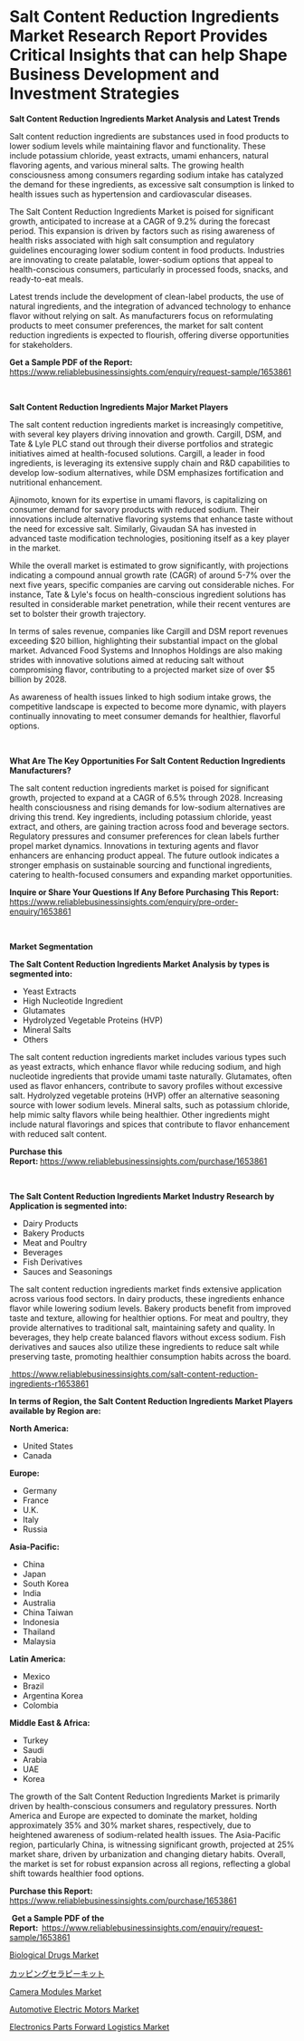 <p><h1>Salt Content Reduction Ingredients Market Research Report Provides Critical Insights that can help Shape Business Development and Investment Strategies</h1></p><p><strong>Salt Content Reduction Ingredients Market Analysis and Latest Trends</strong></p>
<p><p>Salt content reduction ingredients are substances used in food products to lower sodium levels while maintaining flavor and functionality. These include potassium chloride, yeast extracts, umami enhancers, natural flavoring agents, and various mineral salts. The growing health consciousness among consumers regarding sodium intake has catalyzed the demand for these ingredients, as excessive salt consumption is linked to health issues such as hypertension and cardiovascular diseases.</p><p>The Salt Content Reduction Ingredients Market is poised for significant growth, anticipated to increase at a CAGR of 9.2% during the forecast period. This expansion is driven by factors such as rising awareness of health risks associated with high salt consumption and regulatory guidelines encouraging lower sodium content in food products. Industries are innovating to create palatable, lower-sodium options that appeal to health-conscious consumers, particularly in processed foods, snacks, and ready-to-eat meals.</p><p>Latest trends include the development of clean-label products, the use of natural ingredients, and the integration of advanced technology to enhance flavor without relying on salt. As manufacturers focus on reformulating products to meet consumer preferences, the market for salt content reduction ingredients is expected to flourish, offering diverse opportunities for stakeholders.</p></p>
<p><strong>Get a Sample PDF of the Report:&nbsp;</strong> <a href="https://www.reliablebusinessinsights.com/enquiry/request-sample/1653861?utm_campaign=39&utm_medium=2&utm_source=Github&utm_content=ia&utm_term=06032025&utm_id=salt-content-reduction-ingredients">https://www.reliablebusinessinsights.com/enquiry/request-sample/1653861</a></p>
<p>&nbsp;</p>
<p><strong>Salt Content Reduction Ingredients Major Market Players</strong></p>
<p><p>The salt content reduction ingredients market is increasingly competitive, with several key players driving innovation and growth. Cargill, DSM, and Tate & Lyle PLC stand out through their diverse portfolios and strategic initiatives aimed at health-focused solutions. Cargill, a leader in food ingredients, is leveraging its extensive supply chain and R&D capabilities to develop low-sodium alternatives, while DSM emphasizes fortification and nutritional enhancement.</p><p>Ajinomoto, known for its expertise in umami flavors, is capitalizing on consumer demand for savory products with reduced sodium. Their innovations include alternative flavoring systems that enhance taste without the need for excessive salt. Similarly, Givaudan SA has invested in advanced taste modification technologies, positioning itself as a key player in the market.</p><p>While the overall market is estimated to grow significantly, with projections indicating a compound annual growth rate (CAGR) of around 5-7% over the next five years, specific companies are carving out considerable niches. For instance, Tate & Lyle's focus on health-conscious ingredient solutions has resulted in considerable market penetration, while their recent ventures are set to bolster their growth trajectory.</p><p>In terms of sales revenue, companies like Cargill and DSM report revenues exceeding $20 billion, highlighting their substantial impact on the global market. Advanced Food Systems and Innophos Holdings are also making strides with innovative solutions aimed at reducing salt without compromising flavor, contributing to a projected market size of over $5 billion by 2028.</p><p>As awareness of health issues linked to high sodium intake grows, the competitive landscape is expected to become more dynamic, with players continually innovating to meet consumer demands for healthier, flavorful options.</p></p>
<p>&nbsp;</p>
<p><strong>What Are The Key Opportunities For Salt Content Reduction Ingredients Manufacturers?</strong></p>
<p><p>The salt content reduction ingredients market is poised for significant growth, projected to expand at a CAGR of 6.5% through 2028. Increasing health consciousness and rising demands for low-sodium alternatives are driving this trend. Key ingredients, including potassium chloride, yeast extract, and others, are gaining traction across food and beverage sectors. Regulatory pressures and consumer preferences for clean labels further propel market dynamics. Innovations in texturing agents and flavor enhancers are enhancing product appeal. The future outlook indicates a stronger emphasis on sustainable sourcing and functional ingredients, catering to health-focused consumers and expanding market opportunities.</p></p>
<p><strong>Inquire or Share Your Questions If Any Before Purchasing This Report:</strong> <a href="https://www.reliablebusinessinsights.com/enquiry/pre-order-enquiry/1653861?utm_campaign=39&utm_medium=2&utm_source=Github&utm_content=ia&utm_term=06032025&utm_id=salt-content-reduction-ingredients">https://www.reliablebusinessinsights.com/enquiry/pre-order-enquiry/1653861</a></p>
<p>&nbsp;</p>
<p><strong>Market Segmentation</strong></p>
<p><strong>The Salt Content Reduction Ingredients Market Analysis by types is segmented into:</strong></p>
<p><ul><li>Yeast Extracts</li><li>High Nucleotide Ingredient</li><li>Glutamates</li><li>Hydrolyzed Vegetable Proteins (HVP)</li><li>Mineral Salts</li><li>Others</li></ul></p>
<p><p>The salt content reduction ingredients market includes various types such as yeast extracts, which enhance flavor while reducing sodium, and high nucleotide ingredients that provide umami taste naturally. Glutamates, often used as flavor enhancers, contribute to savory profiles without excessive salt. Hydrolyzed vegetable proteins (HVP) offer an alternative seasoning source with lower sodium levels. Mineral salts, such as potassium chloride, help mimic salty flavors while being healthier. Other ingredients might include natural flavorings and spices that contribute to flavor enhancement with reduced salt content.</p></p>
<p><strong>Purchase this Report:&nbsp;</strong><a href="https://www.reliablebusinessinsights.com/purchase/1653861?utm_campaign=39&utm_medium=2&utm_source=Github&utm_content=ia&utm_term=06032025&utm_id=salt-content-reduction-ingredients">https://www.reliablebusinessinsights.com/purchase/1653861</a></p>
<p>&nbsp;</p>
<p><strong>The Salt Content Reduction Ingredients Market Industry Research by Application is segmented into:</strong></p>
<p><ul><li>Dairy Products</li><li>Bakery Products</li><li>Meat and Poultry</li><li>Beverages</li><li>Fish Derivatives</li><li>Sauces and Seasonings</li></ul></p>
<p><p>The salt content reduction ingredients market finds extensive application across various food sectors. In dairy products, these ingredients enhance flavor while lowering sodium levels. Bakery products benefit from improved taste and texture, allowing for healthier options. For meat and poultry, they provide alternatives to traditional salt, maintaining safety and quality. In beverages, they help create balanced flavors without excess sodium. Fish derivatives and sauces also utilize these ingredients to reduce salt while preserving taste, promoting healthier consumption habits across the board.</p></p>
<p><a href="https://www.reliablebusinessinsights.com/salt-content-reduction-ingredients-r1653861?utm_campaign=39&utm_medium=2&utm_source=Github&utm_content=ia&utm_term=06032025&utm_id=salt-content-reduction-ingredients">&nbsp;https://www.reliablebusinessinsights.com/salt-content-reduction-ingredients-r1653861</a></p>
<p><strong>In terms of Region, the Salt Content Reduction Ingredients Market Players available by Region are:</strong></p>
<p>
    <p> <strong> North America: </strong>
        <ul>
            <li>United States</li>
            <li>Canada</li>
        </ul>
        </p> 
    <p> <strong> Europe: </strong>
        <ul>
            <li>Germany</li>
            <li>France</li>
            <li>U.K.</li>
            <li>Italy</li>
            <li>Russia</li>
        </ul>
        </p> 
    <p> <strong> Asia-Pacific: </strong>
        <ul>
            <li>China</li>
            <li>Japan</li>
            <li>South Korea</li>
            <li>India</li>
            <li>Australia</li>
            <li>China Taiwan</li>
            <li>Indonesia</li>
            <li>Thailand</li>
            <li>Malaysia</li>
        </ul>
        </p> 
    <p> <strong> Latin America: </strong>
        <ul>
            <li>Mexico</li>
            <li>Brazil</li>
            <li>Argentina Korea</li>
            <li>Colombia</li>
        </ul>
        </p> 
    <p> <strong> Middle East & Africa: </strong>
        <ul>
            <li>Turkey</li>
            <li>Saudi</li>
            <li>Arabia</li>
            <li>UAE</li>
            <li>Korea</li>
        </ul>
    </p>
    </p>
<p><p>The growth of the Salt Content Reduction Ingredients Market is primarily driven by health-conscious consumers and regulatory pressures. North America and Europe are expected to dominate the market, holding approximately 35% and 30% market shares, respectively, due to heightened awareness of sodium-related health issues. The Asia-Pacific region, particularly China, is witnessing significant growth, projected at 25% market share, driven by urbanization and changing dietary habits. Overall, the market is set for robust expansion across all regions, reflecting a global shift towards healthier food options.</p></p>
<p><strong>Purchase this Report: </strong><a href="https://www.reliablebusinessinsights.com/purchase/1653861?utm_campaign=39&utm_medium=2&utm_source=Github&utm_content=ia&utm_term=06032025&utm_id=salt-content-reduction-ingredients">https://www.reliablebusinessinsights.com/purchase/1653861</a></p>
<p>&nbsp;<strong>Get a Sample PDF of the Report:&nbsp;&nbsp;</strong><a href="https://www.reliablebusinessinsights.com/enquiry/request-sample/1653861?utm_campaign=39&utm_medium=2&utm_source=Github&utm_content=ia&utm_term=06032025&utm_id=salt-content-reduction-ingredients">https://www.reliablebusinessinsights.com/enquiry/request-sample/1653861</a></p>
<p><strong></strong></p>
<p><p><a href="https://github.com/ghaligopezf5/Market-Research-Report-List-1/blob/main/biological-drugs-market.md?utm_campaign=39&utm_medium=2&utm_source=Github&utm_content=ia&utm_term=06032025&utm_id=salt-content-reduction-ingredients">Biological Drugs Market</a></p><p><a href="https://github.com/mohamedbakry57/Market-Research-Report-List-7/blob/main/465530141460.md?utm_campaign=39&utm_medium=2&utm_source=Github&utm_content=ia&utm_term=06032025&utm_id=salt-content-reduction-ingredients">カッピングセラピーキット</a></p><p><a href="https://github.com/latzerelfigo48/Market-Research-Report-List-1/blob/main/camera-modules-market.md?utm_campaign=39&utm_medium=2&utm_source=Github&utm_content=ia&utm_term=06032025&utm_id=salt-content-reduction-ingredients">Camera Modules Market</a></p><p><a href="https://github.com/drielvinki/Market-Research-Report-List-1/blob/main/automotive-electric-motors-market.md?utm_campaign=39&utm_medium=2&utm_source=Github&utm_content=ia&utm_term=06032025&utm_id=salt-content-reduction-ingredients">Automotive Electric Motors Market</a></p><p><a href="https://github.com/decockogbaro25/Market-Research-Report-List-1/blob/main/electronics-parts-forward-logistics-market.md?utm_campaign=39&utm_medium=2&utm_source=Github&utm_content=ia&utm_term=06032025&utm_id=salt-content-reduction-ingredients">Electronics Parts Forward Logistics Market</a></p></p>